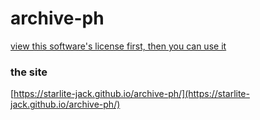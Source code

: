 # archive-ph

[view this software's license first, then you can use it](https://github.com/starlite-jack/archive-ph/tree/main?tab=License-1-ov-file)

### the site
[https://starlite-jack.github.io/archive-ph/](https://starlite-jack.github.io/archive-ph/)


